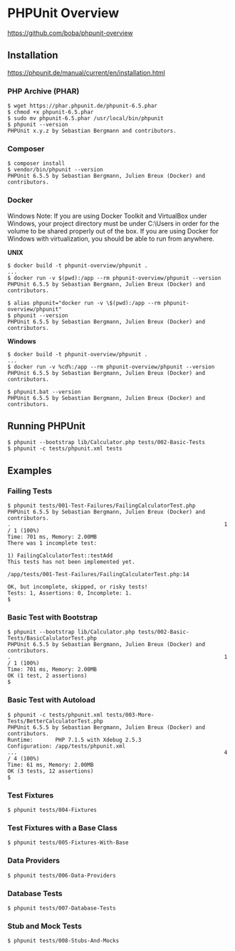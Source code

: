 # PHPUnit Overview

https://github.com/boba/phpunit-overview

## Installation

https://phpunit.de/manual/current/en/installation.html

### PHP Archive (PHAR)

```
$ wget https://phar.phpunit.de/phpunit-6.5.phar
$ chmod +x phpunit-6.5.phar
$ sudo mv phpunit-6.5.phar /usr/local/bin/phpunit
$ phpunit --version
PHPUnit x.y.z by Sebastian Bergmann and contributors.
```

### Composer

```
$ composer install
$ vendor/bin/phpunit --version
PHPUnit 6.5.5 by Sebastian Bergmann, Julien Breux (Docker) and contributors.
```

### Docker

Windows Note: If you are using Docker Toolkit and VirtualBox under Windows, your
project directory must be under C:\Users in order for the volume to be shared
properly out of the box. If you are using Docker for Windows with
virtualization, you should be able to run from anywhere.

**UNIX**
```
$ docker build -t phpunit-overview/phpunit .
...
$ docker run -v $(pwd):/app --rm phpunit-overview/phpunit --version
PHPUnit 6.5.5 by Sebastian Bergmann, Julien Breux (Docker) and contributors.

$ alias phpunit="docker run -v \$(pwd):/app --rm phpunit-overview/phpunit"
$ phpunit --version
PHPUnit 6.5.5 by Sebastian Bergmann, Julien Breux (Docker) and contributors.
```

**Windows**
```
$ docker build -t phpunit-overview/phpunit .
...
$ docker run -v %cd%:/app --rm phpunit-overview/phpunit --version
PHPUnit 6.5.5 by Sebastian Bergmann, Julien Breux (Docker) and contributors.

$ phpunit.bat --version
PHPUnit 6.5.5 by Sebastian Bergmann, Julien Breux (Docker) and contributors.
```

## Running PHPUnit

```
$ phpunit --bootstrap lib/Calculator.php tests/002-Basic-Tests
$ phpunit -c tests/phpunit.xml tests
```

## Examples

### Failing Tests
```
$ phpunit tests/001-Test-Failures/FailingCalculatorTest.php
PHPUnit 6.5.5 by Sebastian Bergmann, Julien Breux (Docker) and contributors.
.                                                                   1 / 1 (100%)
Time: 701 ms, Memory: 2.00MB
There was 1 incomplete test:

1) FailingCalculatorTest::testAdd
This tests has not been implemented yet.

/app/tests/001-Test-Failures/FailingCalculatorTest.php:14

OK, but incomplete, skipped, or risky tests!
Tests: 1, Assertions: 0, Incomplete: 1.
$
```

### Basic Test with Bootstrap

```
$ phpunit --bootstrap lib/Calculator.php tests/002-Basic-Tests/BasicCalulatorTest.php
PHPUnit 6.5.5 by Sebastian Bergmann, Julien Breux (Docker) and contributors.
.                                                                   1 / 1 (100%)
Time: 701 ms, Memory: 2.00MB
OK (1 test, 2 assertions)
$
```

### Basic Test with Autoload

```
$ phpunit -c tests/phpunit.xml tests/003-More-Tests/BetterCalculatorTest.php
PHPUnit 6.5.5 by Sebastian Bergmann, Julien Breux (Docker) and contributors.
Runtime:       PHP 7.1.5 with Xdebug 2.5.3
Configuration: /app/tests/phpunit.xml
...                                                                 4 / 4 (100%)
Time: 61 ms, Memory: 2.00MB
OK (3 tests, 12 assertions)
$
```

### Test Fixtures
```
$ phpunit tests/004-Fixtures
```

### Test Fixtures with a Base Class
```
$ phpunit tests/005-Fixtures-With-Base
```

### Data Providers
```
$ phpunit tests/006-Data-Providers
```

### Database Tests
```
$ phpunit tests/007-Database-Tests
```

### Stub and Mock Tests
```
$ phpunit tests/008-Stubs-And-Mocks
```
